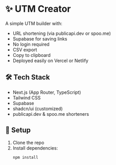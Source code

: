 # ✨ UTM Creator

A simple UTM builder with:
- URL shortening (via publicapi.dev or spoo.me)
- Supabase for saving links
- No login required
- CSV export
- Copy to clipboard
- Deployed easily on Vercel or Netlify

## 🛠 Tech Stack
- Next.js (App Router, TypeScript)
- Tailwind CSS
- Supabase
- shadcn/ui (customized)
- publicapi.dev & spoo.me shorteners

## 🚀 Setup

1. Clone the repo  
2. Install dependencies:
   ```bash
   npm install
